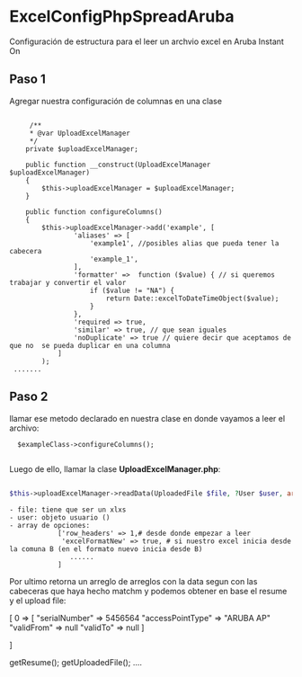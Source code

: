 ExcelConfigPhpSpreadAruba
=================

Configuración de estructura para el leer un archvio excel en Aruba Instant On 

Paso 1
----

Agregar nuestra configuración de columnas en una clase 

```Configure columns 

     /**
     * @var UploadExcelManager
     */
    private $uploadExcelManager;

    public function __construct(UploadExcelManager $uploadExcelManager)
    {
        $this->uploadExcelManager = $uploadExcelManager;
    }
    
    public function configureColumns()
    {
        $this->uploadExcelManager->add('example', [
                'aliases' => [
                    'example1', //posibles alias que pueda tener la cabecera 
                    'example_1',
                ],
                'formatter' =>  function ($value) { // si queremos trabajar y convertir el valor
                    if ($value != "NA") {
                        return Date::excelToDateTimeObject($value);
                    }
                },
                'required => true,
                'similar' => true, // que sean iguales 
                'noDuplicate' => true // quiere decir que aceptamos de que no  se pueda duplicar en una columna 
            ]
        );
 .......
```
Paso 2
----

 llamar ese metodo declarado en nuestra clase en donde vayamos a leer el archivo:
 ```
   $exampleClass->configureColumns();
   
 ```
    

Luego de ello, llamar la clase  **UploadExcelManager.php**:

```php
  
$this->uploadExcelManager->readData(UploadedFile $file, ?User $user, array $options);

```
    - file: tiene que ser un xlxs 
    - user: objeto usuario ()
    - array de opciones: 
                ['row_headers' => 1,# desde donde empezar a leer 
                 'excelFormatNew' => true, # si nuestro excel inicia desde la comuna B (en el formato nuevo inicia desde B)
                   ......
                ] 
    



Por ultimo retorna un arreglo de arreglos  con la data segun con las cabeceras que haya hecho matchm y podemos obtener en base el resume y el upload file:

  [
  0 => [
    "serialNumber" => 5456564
    "accessPointType" => "ARUBA AP"
    "validFrom" => null
    "validTo" => null
  ]
  
 ]
 
 getResume();
 getUploadedFile();
 ....


